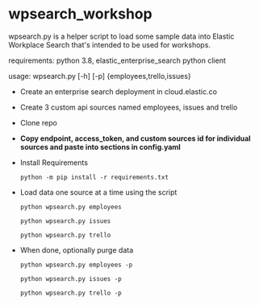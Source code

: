 # wpsearch_workshop

wpsearch.py is a helper script to load some sample data into Elastic Workplace Search that's intended to be used for workshops.

requirements: python 3.8, elastic_enterprise_search python client

usage: wpsearch.py [-h] [-p] {employees,trello,issues}

- Create an enterprise search deployment in cloud.elastic.co
- Create 3 custom api sources named employees, issues and trello
- Clone repo
- **Copy endpoint, access_token, and custom sources id for individual sources and paste into sections in config.yaml**
- Install Requirements

  `python -m pip install -r requirements.txt`
  
- Load data one source at a time using the script

  `python wpsearch.py employees`


  `python wpsearch.py issues`


  `python wpsearch.py trello`

- When done, optionally purge data

  `python wpsearch.py employees -p`


  `python wpsearch.py issues -p`


  `python wpsearch.py trello -p`



